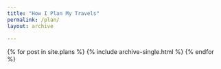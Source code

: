 ```yaml
---
title: "How I Plan My Travels"
permalink: /plan/
layout: archive
    
---
```


{% for post in site.plans %}
  {% include archive-single.html %}
{% endfor %}
